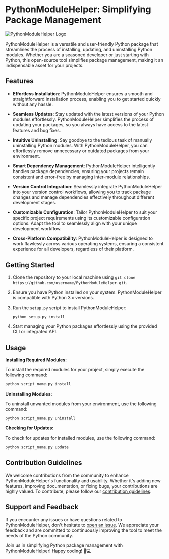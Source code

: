# PythonModuleHelper: Simplifying Package Management

![PythonModuleHelper Logo](link_to_logo)

PythonModuleHelper is a versatile and user-friendly Python package that streamlines the process of installing, updating, and uninstalling Python modules. Whether you are a seasoned developer or just starting with Python, this open-source tool simplifies package management, making it an indispensable asset for your projects.

## Features

- **Effortless Installation**: PythonModuleHelper ensures a smooth and straightforward installation process, enabling you to get started quickly without any hassle.

- **Seamless Updates**: Stay updated with the latest versions of your Python modules effortlessly. PythonModuleHelper simplifies the process of updating your packages, so you always have access to the latest features and bug fixes.

- **Intuitive Uninstalling**: Say goodbye to the tedious task of manually uninstalling Python modules. With PythonModuleHelper, you can effortlessly remove unnecessary or outdated packages from your environment.

- **Smart Dependency Management**: PythonModuleHelper intelligently handles package dependencies, ensuring your projects remain consistent and error-free by managing inter-module relationships.

- **Version Control Integration**: Seamlessly integrate PythonModuleHelper into your version control workflows, allowing you to track package changes and manage dependencies effectively throughout different development stages.

- **Customizable Configuration**: Tailor PythonModuleHelper to suit your specific project requirements using its customizable configuration options. Adapt the tool to seamlessly align with your unique development workflow.

- **Cross-Platform Compatibility**: PythonModuleHelper is designed to work flawlessly across various operating systems, ensuring a consistent experience for all developers, regardless of their platform.

## Getting Started

1. Clone the repository to your local machine using `git clone https://github.com/username/PythonModuleHelper.git`.

2. Ensure you have Python installed on your system. PythonModuleHelper is compatible with Python 3.x versions.

3. Run the `setup.py` script to install PythonModuleHelper:

   ```bash
   python setup.py install
   ```

4. Start managing your Python packages effortlessly using the provided CLI or integrated API.

## Usage

**Installing Required Modules:**

To install the required modules for your project, simply execute the following command:

```bash
python script_name.py install
```

**Uninstalling Modules:**

To uninstall unwanted modules from your environment, use the following command:

```bash
python script_name.py uninstall
```

**Checking for Updates:**

To check for updates for installed modules, use the following command:

```bash
python script_name.py update
```

## Contribution Guidelines

We welcome contributions from the community to enhance PythonModuleHelper's functionality and usability. Whether it's adding new features, improving documentation, or fixing bugs, your contributions are highly valued. To contribute, please follow our [contribution guidelines](link_to_contributing.md).

## Support and Feedback

If you encounter any issues or have questions related to PythonModuleHelper, don't hesitate to [open an issue](link_to_issues). We appreciate your feedback and are committed to continuously improving the tool to meet the needs of the Python community.

Join us in simplifying Python package management with PythonModuleHelper! Happy coding! 🐍💻
